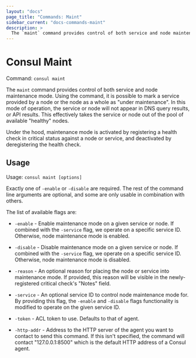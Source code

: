 ```yaml
---
layout: "docs"
page_title: "Commands: Maint"
sidebar_current: "docs-commands-maint"
description: >
  The `maint` command provides control of both service and node maintenance mode
---
```


# Consul Maint

Command: `consul maint`

The `maint` command provides control of both service and node maintenance mode.
Using the command, it is possible to mark a service provided by a node or the
node as a whole as "under maintenance". In this mode of operation, the service
or node will not appear in DNS query results, or API results. This effectively
takes the service or node out of the pool of available "healthy" nodes.

Under the hood, maintenance mode is activated by registering a health check in
critical status against a node or service, and deactivated by deregistering the
health check.

## Usage

Usage: `consul maint [options]`

Exactly one of `-enable` or `-disable` are required. The rest of the command
line arguments are optional, and some are only usable in combination with
others.

The list of available flags are:

* `-enable` - Enable maintenance mode on a given service or node. If
  combined with the `-service` flag, we operate on a specific service ID.
  Otherwise, node maintenance mode is enabled.

* `-disable` - Disable maintenance mode on a given service or node. If
  combined with the `-service` flag, we operate on a specific service ID.
  Otherwise, node maintenance mode is disabled.

* `-reason` - An optional reason for placing the node or service into
  maintenance mode. If provided, this reason will be visible in the newly-
  registered critical check's "Notes" field.

* `-service` - An optional service ID to control node maintenance mode for. By
  providing this flag, the `-enable` and `-disable` flags functionality is
  modified to operate on the given service ID.

* `-token` - ACL token to use. Defaults to that of agent.

* `-http-addr` - Address to the HTTP server of the agent you want to contact
  to send this command. If this isn't specified, the command will contact
  "127.0.0.1:8500" which is the default HTTP address of a Consul agent.
